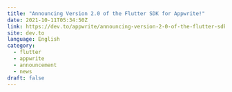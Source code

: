 ```yaml
---
title: "Announcing Version 2.0 of the Flutter SDK for Appwrite!"
date: 2021-10-11T05:34:50Z
link: https://dev.to/appwrite/announcing-version-2-0-of-the-flutter-sdk-for-appwrite-22hg?utm_medium=RSS&utm_source=news.12bit.vn
site: dev.to
language: English
category:
  - flutter
  - appwrite
  - announcement
  - news
draft: false
---
```

